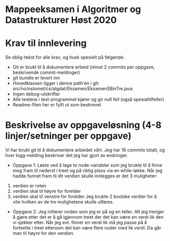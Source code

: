 # Mappeeksamen i Algoritmer og Datastrukturer Høst 2020

# Krav til innlevering

Se oblig-tekst for alle krav, og husk spesielt på følgende:

* Git er brukt til å dokumentere arbeid (minst 2 commits per oppgave, beskrivende commit-meldinger)	
* git bundle er levert inn
* Hovedklassen ligger i denne path'en i git: src/no/oslomet/cs/algdat/Eksamen/EksamenSBinTre.java
* Ingen debug-utskrifter
* Alle testene i test-programmet kjører og gir null feil (også spesialtilfeller)
* Readme-filen her er fyllt ut som beskrevet


# Beskrivelse av oppgaveløsning (4-8 linjer/setninger per oppgave)

Vi har brukt git til å dokumentere arbeidet vårt. Jeg har 16 commits totalt, og hver logg-melding beskriver det jeg har gjort av endringer.

* Oppgave 1: Løste ved å lage to node-variabler som jeg brukte til å finne meg fram til nederst i treet og på riktig
plass via en while-løkke. Når jeg hadde funnet fram til dit verdien skulle innlegges er det 3 muligheter:
1. verdien er roten
2. verdien skal til høyre for forelder
3. verdien skal til venstre for forelder
Jeg brukte 2 boolske verdier for å vite hvilken av de tre mulighetene skulle utføres.

* Oppgave 2: Jeg initierer noden som jeg er på og en teller. Alt jeg trenger å gjøre etter det er å gå igjennom treet 
der det kan være en verdi lik den vi sjekker etter. Når jeg evt. finner en verdi lik må jeg passe på å fortsette i treet
ettersom det kan være flere noder med lik verdi. Da går man til høyre for den verdien.